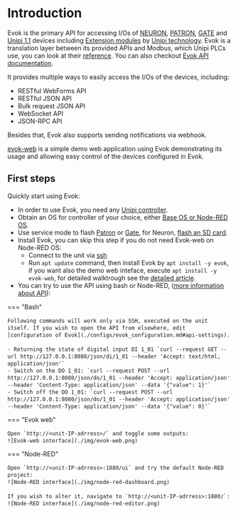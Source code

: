 # Introduction

Evok is the primary API for accessing I/Os of [NEURON], [PATRON], [GATE] and [Unipi 1.1] devices including [Extension modules] by [Unipi technology]. Evok is a translation layer between its provided APIs and Modbus, which Unipi PLCs use, you can look at their [reference](https://kb.unipi.technology/en:sw:02-apis:02-modbus-tcp). You can also checkout [Evok API documentation](https://unipitechnology.stoplight.io/docs/evok).

It provides multiple ways to easily access the I/Os of the devices, including:

- RESTful WebForms API
- RESTful JSON API
- Bulk request JSON API
- WebSocket API
- JSON-RPC API

Besides that, Evok also supports sending notifications via webhook.

[evok-web](https://github.com/UniPiTechnology/evok-web-jq) is a simple demo web application using Evok demonstrating its usage and allowing easy control of the devices configured in Evok.

## First steps

Quickly start using Evok:

- In order to use Evok, you need any [Unipi controller](https://www.unipi.technology/shop/).
- Obtain an OS for controller of your choice, either [Base OS or Node-RED OS](https://kb.unipi.technology/en:files:software:os-images:00-start).
- Use service mode to flash [Patron](https://kb.unipi.technology/en:hw:007-patron:service-mode) or [Gate](https://kb.unipi.technology/en:hw:025-gate:service-mode), for Neuron, [flash an SD card](https://kb.unipi.technology/en:hw:02-neuron:image).
- Install Evok, you can skip this step if you do not need Evok-web on Node-RED OS:
    - Connect to the unit via [ssh](https://kb.unipi.technology/en:automation:unipi-ssh-connect-hidden#selecting_a_suitable_communication_software)
    - Run `apt update` command, then install Evok by `apt install -y evok`, if you want also the demo web inteface, execute `apt install -y evok-web`, for detailed walktrough see the [detailed article](./installation.md).
- You can try to use the API using bash or Node-RED, ([more information about API](./apis/json#Examples)):

=== "Bash"

    Following commands will work only via SSH, executed on the unit itself. If you wish to open the API from elsewhere, edit [configuration of Evok](./configs/evok_configuration.md#api-settings).

    - Returning the state of digital input DI 1_01 `curl --request GET --url http://127.0.0.1:8080/json/di/1_01 --header 'Accept: text/html, application/json'`
    - Switch on the DO 1_01: `curl --request POST --url http://127.0.0.1:8080/json/do/1_01 --header 'Accept: application/json' --header 'Content-Type: application/json' --data '{"value": 1}'`
    - Switch off the DO 1_01: `curl --request POST --url http://127.0.0.1:8080/json/do/1_01 --header 'Accept: application/json' --header 'Content-Type: application/json' --data '{"value": 0}'`

=== "Evok web"

    Open `http://<unit-IP-adrress>/` and toggle some outputs:
    ![Evok-web interface](./img/evok-web.png)

=== "Node-RED"

    Open `http://<unit-IP-adrress>:1880/ui` and try the default Node-RED project:
    ![Node-RED interface](./img/node-red-dashboard.png)

    If you wish to alter it, navigate to `http://<unit-IP-adrress>:1880/`:
    ![Node-RED interface](./img/node-red-editor.png)

[NEURON]:https://www.unipi.technology/products/unipi-neuron-3?categoryId=2
[PATRON]:https://www.unipi.technology/products/unipi-patron-374
[GATE]:https://www.unipi.technology/products/unipi-gate-388
[Unipi 1.1]:https://www.unipi.technology/products/unipi-1-1-1-1-lite-19?categoryId=1
[Extension modules]:https://www.unipi.technology/products?category=32
[Unipi technology]:https://www.unipi.technology/
